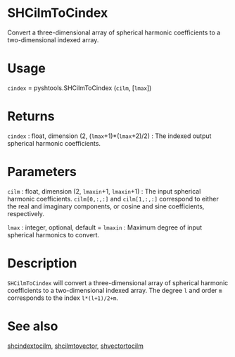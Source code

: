 # SHCilmToCindex

Convert a three-dimensional array of spherical harmonic coefficients to a two-dimensional indexed array.

# Usage

`cindex` = pyshtools.SHCilmToCindex (`cilm`, [`lmax`])

# Returns

`cindex` : float, dimension (2, (`lmax`+1)\*(`lmax`+2)/2)
:   The indexed output spherical harmonic coefficients.

# Parameters

`cilm` : float, dimension (2, `lmaxin`+1, `lmaxin`+1)
:   The input spherical harmonic coefficients. `cilm[0,:,:]` and `cilm[1,:,:]` correspond to either the real and imaginary components, or cosine and sine coefficients, respectively.

`lmax` : integer, optional, default = `lmaxin`
:   Maximum degree of input spherical harmonics to convert.
	
# Description

`SHCilmToCindex` will convert a three-dimensional array of spherical harmonic coefficients to a two-dimensional indexed array.  The degree `l` and order `m` corresponds to the index `l*(l+1)/2+m`.

# See also

[shcindextocilm](pyshcindextocilm.html), [shcilmtovector](pyshcilmtovector.html), [shvectortocilm](pyshvectortocilm.html)
